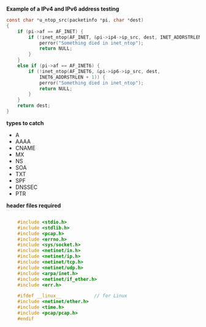 

**Example of a IPv4 and IPv6 address testing**

```c
const char *u_ntop_src(packetinfo *pi, char *dest)
{
    if (pi->af == AF_INET) {
        if (!inet_ntop(AF_INET, &pi->ip4->ip_src, dest, INET_ADDRSTRLEN + 1)) {
            perror("Something died in inet_ntop");
            return NULL;
        }
    }
    else if (pi->af == AF_INET6) {
        if (!inet_ntop(AF_INET6, &pi->ip6->ip_src, dest,
            INET6_ADDRSTRLEN + 1)) {
            perror("Something died in inet_ntop");
            return NULL;
        }
    }
    return dest;
}
```


**types to catch**

- A
- AAAA
- CNAME
- MX
- NS
- SOA
- TXT
- SPF
- DNSSEC
- PTR

**header files required**

```c

    #include <stdio.h>
    #include <stdlib.h>
    #include <pcap.h>
    #include <errno.h>
    #include <sys/socket.h>
    #include <netinet/in.h>
    #include <netinet/ip.h>
    #include <netinet/tcp.h>
    #include <netinet/udp.h>
    #include <arpa/inet.h>
    #include <netinet/if_ether.h> 
    #include <err.h>

    #ifdef __linux__            // for Linux
    #include <netinet/ether.h> 
    #include <time.h>
    #include <pcap/pcap.h>
    #endif

```

